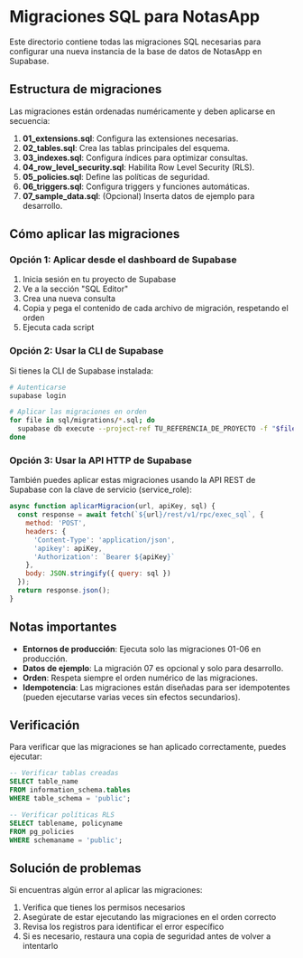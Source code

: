 # Migraciones SQL para NotasApp

Este directorio contiene todas las migraciones SQL necesarias para configurar una nueva instancia de la base de datos de NotasApp en Supabase.

## Estructura de migraciones

Las migraciones están ordenadas numéricamente y deben aplicarse en secuencia:

1. **01_extensions.sql**: Configura las extensiones necesarias.
2. **02_tables.sql**: Crea las tablas principales del esquema.
3. **03_indexes.sql**: Configura índices para optimizar consultas.
4. **04_row_level_security.sql**: Habilita Row Level Security (RLS).
5. **05_policies.sql**: Define las políticas de seguridad.
6. **06_triggers.sql**: Configura triggers y funciones automáticas.
7. **07_sample_data.sql**: (Opcional) Inserta datos de ejemplo para desarrollo.

## Cómo aplicar las migraciones

### Opción 1: Aplicar desde el dashboard de Supabase

1. Inicia sesión en tu proyecto de Supabase
2. Ve a la sección "SQL Editor"
3. Crea una nueva consulta
4. Copia y pega el contenido de cada archivo de migración, respetando el orden
5. Ejecuta cada script

### Opción 2: Usar la CLI de Supabase

Si tienes la CLI de Supabase instalada:

```bash
# Autenticarse
supabase login

# Aplicar las migraciones en orden
for file in sql/migrations/*.sql; do
  supabase db execute --project-ref TU_REFERENCIA_DE_PROYECTO -f "$file"
done
```

### Opción 3: Usar la API HTTP de Supabase

También puedes aplicar estas migraciones usando la API REST de Supabase con la clave de servicio (service_role):

```javascript
async function aplicarMigracion(url, apiKey, sql) {
  const response = await fetch(`${url}/rest/v1/rpc/exec_sql`, {
    method: 'POST',
    headers: {
      'Content-Type': 'application/json',
      'apikey': apiKey,
      'Authorization': `Bearer ${apiKey}`
    },
    body: JSON.stringify({ query: sql })
  });
  return response.json();
}
```

## Notas importantes

- **Entornos de producción**: Ejecuta solo las migraciones 01-06 en producción.
- **Datos de ejemplo**: La migración 07 es opcional y solo para desarrollo.
- **Orden**: Respeta siempre el orden numérico de las migraciones.
- **Idempotencia**: Las migraciones están diseñadas para ser idempotentes (pueden ejecutarse varias veces sin efectos secundarios).

## Verificación

Para verificar que las migraciones se han aplicado correctamente, puedes ejecutar:

```sql
-- Verificar tablas creadas
SELECT table_name 
FROM information_schema.tables 
WHERE table_schema = 'public';

-- Verificar políticas RLS
SELECT tablename, policyname
FROM pg_policies
WHERE schemaname = 'public';
```

## Solución de problemas

Si encuentras algún error al aplicar las migraciones:

1. Verifica que tienes los permisos necesarios
2. Asegúrate de estar ejecutando las migraciones en el orden correcto
3. Revisa los registros para identificar el error específico
4. Si es necesario, restaura una copia de seguridad antes de volver a intentarlo 